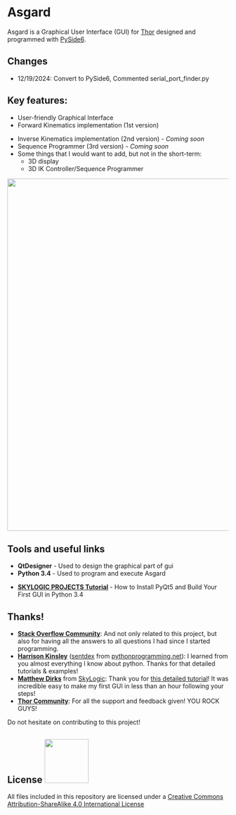 # Asgard

Asgard is a Graphical User Interface (GUI) for [Thor](https://github.com/AngelLM/Thor) designed and programmed with [PySide6](https://pypi.org/project/PySide6).

## Changes

- 12/19/2024: Convert to PySide6, Commented serial_port_finder.py

## Key features:

 - User-friendly Graphical Interface
 - Forward Kinematics implementation (1st version)
  *  Inverse Kinematics implementation (2nd version) - *Coming soon*
  *  Sequence Programmer (3rd version) - *Coming soon*
* Some things that I would want to add, but not in the short-term:
  * 3D display
  * 3D IK Controller/Sequence Programmer

<img src="doc/AsgardGUI.png" width="800">

## Tools and useful links
* **QtDesigner** - Used to design the graphical part of gui
* **Python 3.4** - Used to program and execute Asgard
+ **[SKYLOGIC PROJECTS Tutorial](http://projects.skylogic.ca/blog/how-to-install-pyqt5-and-build-your-first-gui-in-python-3-4/)** - How to Install PyQt5 and Build Your First GUI in Python 3.4

## Thanks!

* **[Stack Overflow Community](https://stackoverflow.com/)**: And not only related to this project, but also for having all the answers to all questions I had since I started programming.
* **[Harrison Kinsley](https://twitter.com/Sentdex)** ([sentdex](https://www.youtube.com/user/sentdex) from [pythonprogramming.net](https://pythonprogramming.net)): I learned from you almost everything I know about python. Thanks for that detailed tutorials & examples!
* **[Matthew Dirks](https://github.com/skylogic004)** from [SkyLogic](http://projects.skylogic.ca): Thank you for [this detailed tutorial](http://projects.skylogic.ca/blog/how-to-install-pyqt5-and-build-your-first-gui-in-python-3-4/)! It was incredible easy to make my first GUI in less than an hour following your steps!
* **[Thor Community](https://groups.google.com/forum/#!forum/thor-opensource-3d-printable-robotic-arm)**: For all the support and feedback given! YOU ROCK GUYS!

Do not hesitate on contributing to this project!

## License <img src="doc/By-sa.png" width="100">

All files included in this repository are licensed under a [Creative Commons Attribution-ShareAlike 4.0 International License](http://creativecommons.org/licenses/by-sa/4.0/)
